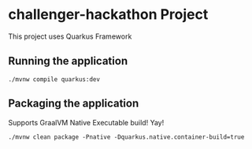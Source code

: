 # challenger-hackathon Project

This project uses Quarkus Framework

## Running the application

```shell script
./mvnw compile quarkus:dev
```

## Packaging the application

Supports GraalVM Native Executable build! Yay!

```shell script
./mvnw clean package -Pnative -Dquarkus.native.container-build=true
```

